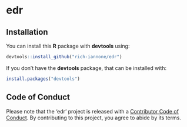 
<!-- README.md is generated from README.Rmd. Please edit that file -->

# edr

## Installation

You can install this **R** package with **devtools** using:

``` r
devtools::install_github("rich-iannone/edr")
```

If you don’t have the **devtools** package, that can be installed with:

``` r
install.packages("devtools")
```

## Code of Conduct

Please note that the ‘edr’ project is released with a [Contributor Code
of Conduct](CODE_OF_CONDUCT.md). By contributing to this project, you
agree to abide by its terms.
